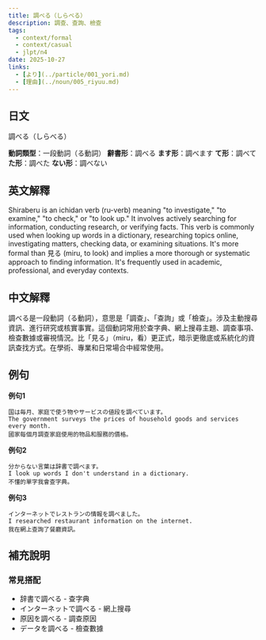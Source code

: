 ```yaml
---
title: 調べる（しらべる）
description: 調查、查詢、檢查
tags:
  - context/formal
  - context/casual
  - jlpt/n4
date: 2025-10-27
links:
  - [より](../particle/001_yori.md)
  - [理由](../noun/005_riyuu.md)
---
```


## 日文
調べる（しらべる）

**動詞類型**：一段動詞（る動詞）
**辭書形**：調べる
**ます形**：調べます
**て形**：調べて
**た形**：調べた
**ない形**：調べない

## 英文解釋
Shiraberu is an ichidan verb (ru-verb) meaning "to investigate," "to examine," "to check," or "to look up." It involves actively searching for information, conducting research, or verifying facts. This verb is commonly used when looking up words in a dictionary, researching topics online, investigating matters, checking data, or examining situations. It's more formal than 見る (miru, to look) and implies a more thorough or systematic approach to finding information. It's frequently used in academic, professional, and everyday contexts.

## 中文解釋
調べる是一段動詞（る動詞），意思是「調查」、「查詢」或「檢查」。涉及主動搜尋資訊、進行研究或核實事實。這個動詞常用於查字典、網上搜尋主題、調查事項、檢查數據或審視情況。比「見る」（miru，看）更正式，暗示更徹底或系統化的資訊查找方式。在學術、專業和日常場合中經常使用。

## 例句

**例句1**
```
国は毎月、家庭で使う物やサービスの値段を調べています。
The government surveys the prices of household goods and services every month.
國家每個月調查家庭使用的物品和服務的價格。
```

**例句2**
```
分からない言葉は辞書で調べます。
I look up words I don't understand in a dictionary.
不懂的單字我會查字典。
```

**例句3**
```
インターネットでレストランの情報を調べました。
I researched restaurant information on the internet.
我在網上查詢了餐廳資訊。
```

## 補充說明

### 常見搭配
- 辞書で調べる - 查字典
- インターネットで調べる - 網上搜尋
- 原因を調べる - 調查原因
- データを調べる - 檢查數據
